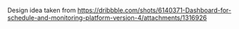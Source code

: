 
Design idea taken from  https://dribbble.com/shots/6140371-Dashboard-for-schedule-and-monitoring-platform-version-4/attachments/1316926